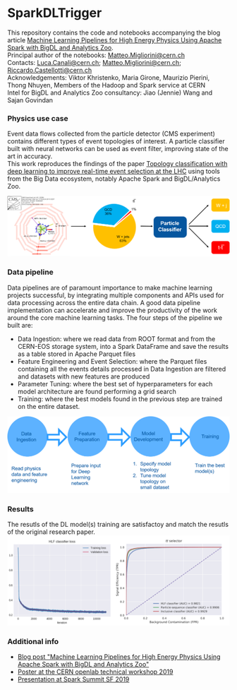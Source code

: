 # SparkDLTrigger

This repository contains the code and notebooks accompanying the blog article [Machine Learning Pipelines for High Energy Physics Using Apache Spark with BigDL and Analytics Zoo](https://db-blog.web.cern.ch/blog/luca-canali/machine-learning-pipelines-high-energy-physics-using-apache-spark-bigdl).  
Principal author of the notebooks: Matteo.Migliorini@cern.ch  
Contacts: Luca.Canali@cern.ch; Matteo.Migliorini@cern.ch; Riccardo.Castellotti@cern.ch  
Acknowledgements: Viktor Khristenko, Maria Girone, Maurizio Pierini, Thong Nhuyen, Members of the Hadoop and Spark service at CERN  
Intel for BigDL and Analytics Zoo consultancy: Jiao (Jennie) Wang and Sajan Govindan  

  
### Physics use case
Event data flows collected from the particle detector (CMS experiment) contains different types
of event topologies of interest. 
A particle classifier built with neural networks can be used as event filter,
improving state of the art in accuracy.  
This work reproduces the findings of the paper [Topology classification with deep learning to improve real-time event selection at the LHC](https://arxiv.org/abs/1807.00083)
using tools from the Big Data ecosystem, notably Apache Spark and BigDL/Analytics Zoo.

![Physics use case for the particle classifier](Docs/Physics_use_case.png)
  
  
### Data pipeline
Data pipelines are of paramount importance to make machine learning projects successful, by integrating multiple components and APIs used for data processing across the entire data chain. A good data pipeline implementation can accelerate and improve the productivity of the work around the core machine learning tasks.
The four steps of the pipeline we built are:

- Data Ingestion: where we read data from ROOT format and from the CERN-EOS storage system, into a Spark DataFrame and save the results as a table stored in Apache Parquet files
- Feature Engineering and Event Selection: where the Parquet files containing all the events details processed in Data Ingestion are filtered and datasets with new  features are produced
- Parameter Tuning: where the best set of hyperparameters for each model architecture are found performing a grid search
- Training: where the best models found in the previous step are trained on the entire dataset.

![Machine learning data pipeline](Docs/DataPipeline.png)
  
 
### Results
The resutls of the DL model(s) training are satisfactoy and match the resutls of the original research paper. 
![Loss converging, ROC and AUC](Docs/Loss_ROC_AUC.png)

### Additional info
- [Blog post "Machine Learning Pipelines for High Energy Physics Using Apache Spark with BigDL and Analytics Zoo"](https://db-blog.web.cern.ch/blog/luca-canali/machine-learning-pipelines-high-energy-physics-using-apache-spark-bigdl)
- [Poster at the CERN openlab technical workshop 2019](Docs/Poster.pdf)  
- [Presentation at Spark Summit SF 2019](https://databricks.com/session/deep-learning-on-apache-spark-at-cerns-large-hadron-collider-with-intel-technologies)  
  
